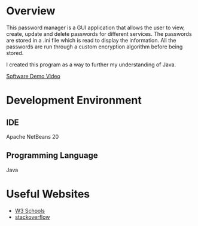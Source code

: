 # Overview

This password manager is a GUI application that allows the user to view, create, update and delete passwords for different services.
The passwords are stored in a .ini file which is read to display the information.
All the passwords are run through a custom encryption algorithm before being stored.

I created this program as a way to further my understanding of Java.

[Software Demo Video](https://youtu.be/wtZjy9RG_vg)

# Development Environment

## IDE

Apache NetBeans 20

## Programming Language

Java

# Useful Websites

- [W3 Schools](https://www.w3schools.com/cs/index.php)
- [stackoverflow](https://stackoverflow.com/)

